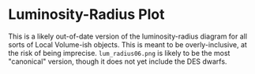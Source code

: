
Luminosity-Radius Plot
===

This is a likely out-of-date version of the luminosity-radius diagram for all
sorts of Local Volume-ish objects. This is meant to be overly-inclusive, at the
risk of being imprecise. `lum_radius06.png` is likely to be the most "canonical"
version, though it does not yet include the DES dwarfs.




